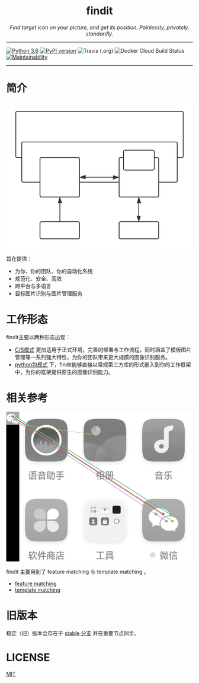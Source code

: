 <h1 align="center">findit</h1>
<p align="center">
    <em>Find target icon on your picture, and get its position. Painlessly, privately, standardly.</em>
</p>

---

[![Python 3.6](https://img.shields.io/badge/python-3.6+-blue.svg)](https://www.python.org/downloads/release/python-360/)
[![PyPI version](https://badge.fury.io/py/findit.svg)](https://badge.fury.io/py/findit)
![Travis (.org)](https://img.shields.io/travis/williamfzc/findit.svg?label=Travis%20CI)
![Docker Cloud Build Status](https://img.shields.io/docker/cloud/build/williamfzc/findit.svg)
[![Maintainability](https://api.codeclimate.com/v1/badges/d824d06146383ef721c8/maintainability)](https://codeclimate.com/github/williamfzc/findit/maintainability)

---

# 简介

![cs_service](../pics/client+server.svg)

旨在提供：

- 为你、你的团队、你的自动化系统
- 规范化、安全、高效
- 跨平台与多语言
- 目标图片识别与图片管理服务

# 工作形态

findit主要以两种形态出现：

- [C/S模式](usage/client+server.md) 更加适用于正式环境，完善的部署与工作流程，同时涵盖了模板图片管理等一系列强大特性，为你的团队带来更大规模的图像识别服务。
- [python包模式](usage/normal.md) 下，findit能够直接以常规第三方库的形式嵌入到你的工作框架中，为你的框架提供原生的图像识别能力。

# 相关参考

![](../pics/feature_matching_sample.png)

findit 主要用到了 feature matching 与 template matching 。

- [feature matching](https://docs.opencv.org/3.4/dc/dc3/tutorial_py_matcher.html)
- [template matching](https://opencv-python-tutroals.readthedocs.io/en/latest/py_tutorials/py_imgproc/py_template_matching/py_template_matching.html)

# 旧版本

稳定（旧）版本会存在于 [stable 分支](https://github.com/williamfzc/findit/tree/stable) 并在重要节点同步。

# LICENSE

[MIT](LICENSE)
